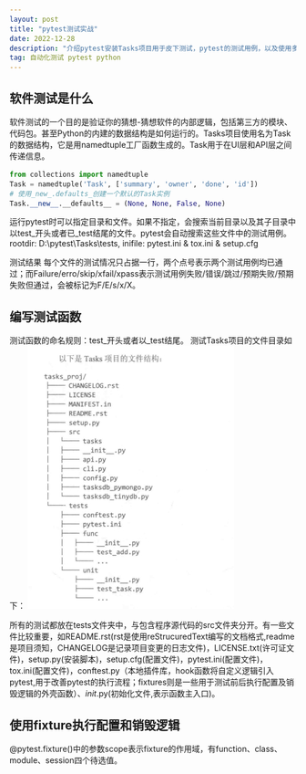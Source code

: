 ```yaml
---
layout: post
title: "pytest测试实战"
date: 2022-12-28
description: "介绍pytest安装Tasks项目用于皮下测试，pytest的测试用例，以及使用多种插件配合进行测试的流程。"
tag: 自动化测试 pytest python
---   
```


## 软件测试是什么
软件测试的一个目的是验证你的猜想-猜想软件的内部逻辑，包括第三方的模块、代码包。甚至Python的内建的数据结构是如何运行的。Tasks项目使用名为Task的数据结构，它是用namedtuple工厂函数生成的。Task用于在UI层和API层之间传递信息。
```python
from collections import namedtuple
Task = namedtuple('Task', ['summary', 'owner', 'done', 'id'])
# 使用_new_.defaults_创建一个默认的Task实例
Task.__new__.__defaults__ = (None, None, False, None)
```
运行pytest时可以指定目录和文件。如果不指定，会搜索当前目录以及其子目录中以test_开头或者已_test结尾的文件。pytest会自动搜索这些文件中的测试用例。  
rootdir: D:\pytest\Tasks\tests, 
inifile: pytest.ini & tox.ini & setup.cfg

测试结果
每个文件的测试情况只占据一行，两个点号表示两个测试用例均已通过；而Failure/erro/skip/xfail/xpass表示测试用例失败/错误/跳过/预期失败/预期失败但通过，会被标记为F/E/s/x/X。  

## 编写测试函数
测试函数的命名规则：test_开头或者以_test结尾。
测试Tasks项目的文件目录如下：
![Task项目文件夹](/images/posts/2022-12-28-pytest测试实战/Task项目文件夹目录.jpg)

所有的测试都放在tests文件夹中，与包含程序源代码的src文件夹分开。有一些文件比较重要，如README.rst(rst是使用reStrucuredText编写的文档格式,readme是项目须知，CHANGELOG是记录项目变更的日志文件)，LICENSE.txt(许可证文件)，setup.py(安装脚本)，setup.cfg(配置文件)，pytest.ini(配置文件)，tox.ini(配置文件)，conftest.py（本地插件库，hook函数将自定义逻辑引入pytest,用于改善pytest的执行流程；fixtures则是一些用于测试前后执行配置及销毁逻辑的外壳函数）、_init_.py(初始化文件,表示函数主入口)。

## 使用fixture执行配置和销毁逻辑
@pytest.fixture()中的参数scope表示fixture的作用域，有function、class、module、session四个待选值。

